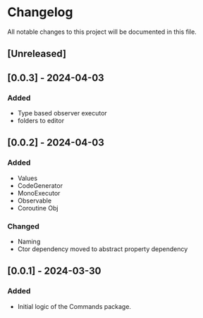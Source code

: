 # Changelog

All notable changes to this project will be documented in this file.

## [Unreleased]

## [0.0.3] - 2024-04-03
### Added
- Type based observer executor
- folders to editor

## [0.0.2] - 2024-04-03
### Added
- Values
- CodeGenerator
- MonoExecutor
- Observable
- Coroutine Obj
### Changed
- Naming
- Ctor dependency moved to abstract property dependency


## [0.0.1] - 2024-03-30
### Added
- Initial logic of the Commands package.
